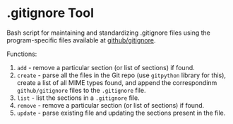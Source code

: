 # .gitignore Tool

Bash script for maintaining and standardizing .gitignore files using the
program-specific files available at
[github/gitignore](https://github.com/github/gitignore).

Functions:

1. `add` - remove a particular section (or list of sections) if found.
2. `create` - parse all the files in the Git repo (use `gitpython` library for
   this), create a list of all MIME types found, and append the correspondinm
   `github/gitignore` files to the `.gitignore` file.
3. `list` - list the sections in a `.gitignore` file.
4. `remove` - remove a particular section (or list of sections) if found.
5. `update` - parse existing file and updating the sections present in the file.
